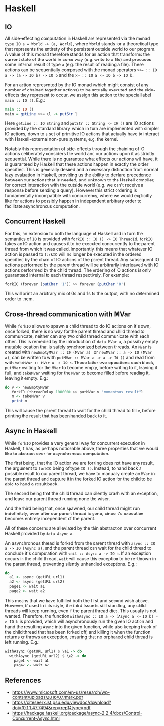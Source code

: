 # Haskell





## IO 

All side-effecting computation in Haskell are represented via the monad `type IO a = World -> (a, World)`, where `World` stands for a theoretical type that represents the entirety of the persistent outside world to our program. A value of this monad therefore stands for an action that transforms the current state of the world in some way (e.g. write to a file) and produces some internal result of type `a` (e.g. the result of reading a file). These actions can be sequentially composed with the monad operators `>>= :: IO a -> (a -> IO b) -> IO b` and the `>> :: IO a -> IO b -> IO b`.

For an action represented by the IO monad (which might consist of any number of chained together actions) to be actually executed and the side-effects they represent to occur, we assign this action to the special label `main :: IO ()`. E.g.:

```haskell
main :: IO ()
main = getLine >>= \l -> putStr l
```

Here `getLine :: IO String` and `putStr :: String -> IO ()` are IO actions provided by the standard library, which in turn are implemented with simpler IO actions, down to a set of primitive IO actions that actually have to interact with Haskell-external non-pure systems, e.g. the kernel.

Notably this representation of side-effects through the chaining of IO actions deliberately considers the world and our actions upon it as strictly sequential. While there is no guarantee what effects our actions will have, it is guaranteed by Haskell that these actions happen in exactly the order specified. This is generally desired and a necessary distinction from normal lazy evaluation in Haskell, providing us the ability to declare precedence between our actions that is needed, and unknown to the Haskell compiler, for correct interaction with the outside world (e.g. we can't receive a response before sending a query). However this strict ordering is fundamentally incompatible with concurrency, where we would explicitly like for actions to possibly happen in independent arbitrary order to facilitate asynchronous computation.

## Concurrent Haskell

For this, an extension to both the language of Haskell and in turn the semantics of `IO` is provided with `forkIO :: IO () -> IO ThreadId`. `forkIO` takes an IO action and causes it to be executed concurrently to the parent thread from which it was called. Importantly, this means that whatever IO action is passed to `forkIO` will no longer be executed in the ordered specified by the chain of IO actions of the parent thread. Any subsequent IO actions performed by the parent thread will be arbitrarily interleaved with IO actions performed by the child thread. The ordering of IO actions is only guaranteed internal to each thread respectively. For example:

```haskell
forkIO (forever (putChar '1')) >> forever (putChar '0')
```

This will print an arbitrary mix of 0s and 1s to the output, with no determined order to them.

## Cross-thread communication with MVar

While `forkIO` allows to spawn a child thread to do IO actions on it's own, once forked, there is no way for the parent thread and child thread to communicate, neither can any two child thread communicate with each other. This is remedied by the introduction of `data MVar a`, a possibly empty mutable location that is safely synchronized between threads. An `MVar` is created with `newEmptyMVar :: IO (MVar a) ` or `newMVar :: a -> IO (MVar a)`, can be written to with `putMVar :: MVar a -> a -> IO ()` and read from with `takeMVar :: MVar a -> IO a`. These latter two operations each block, `putMVar` waiting for the `MVar` to become empty, before writing to it, leaving it full, and `takeMVar` waiting for the `MVar` to become filled before reading it, leaving it empty. E.g.:

```haskell
do v <- newEmptyMVar
   forkIO (threadDelay 1000000 >> putMVar v "momentous result")
   m <- takeMVar v
   print m
```

This will cause the parent thread to wait for the child thread to fill `v`, before printing the result that has been handed back to it.

## Async in Haskell

While `forkIO` provides a very general way for concurrent execution in Haskell, it has, as perhaps noticeable above, three properties that we would like to abstract over for asynchronous computation.

The first being, that the IO action we are forking does not have any result, the argument to `forkIO` being of type `IO ()`. Instead, to hand back a possible result to our parent thread, we have to manually create an `MVar` in the parent thread and capture it in the forked IO action for the child to be able to hand a result back. 

The second being that the child thread can silently crash with an exception, and leave our parent thread running none the wiser.

And the third being that, once spawned, our child thread might run indefinitely, even after our parent thread is gone, since it's execution becomes entirely independent of the parent.

All of these concerns are alleviated by the thin abstraction over concurrent Haskell provided by `data Async a`.

An asynchronous thread is forked from the parent thread with `async :: IO a -> IO (Async a)`, and the parent thread can wait for the child thread to conclude it's computation with `wait :: Async a -> IO a`. If an exception occurs in the child thread, `wait` will cause this exception to be re-thrown in the parent thread, preventing silently unhandled exceptions. E.g.:

```haskell
do
  a1 <- async (getURL url1)
  a2 <- async (getURL url2)
  page1 <- wait a1
  page2 <- wait a2
```

This means that we have fulfilled both the first and second wish above. However, if used in this style, the third issue is still standing, any child threads will keep running, even if the parent thread dies. This usually is not wanted. Therefore, the function `withAsync :: IO a -> (Async a -> IO b) -> IO b` is provided, which will asynchronously run the given IO action and hand the resulting `Async` into the given function, while also keeping track of the child thread that has been forked off, and killing it when the function returns or throws an exception, ensuring that no orphaned child thread is left running. E.g.:

```haskell
withAsync (getURL url1) $ \a1 -> do
  withAsync (getURL url2) $ \a2 -> do
    page1 <- wait a1
    page2 <- wait a2
```




## References

- https://www.microsoft.com/en-us/research/wp-content/uploads/2016/07/mark.pdf
- https://citeseerx.ist.psu.edu/viewdoc/download?doi=10.1.1.47.7494&rep=rep1&type=pdf
- https://hackage.haskell.org/package/async-2.2.4/docs/Control-Concurrent-Async.html